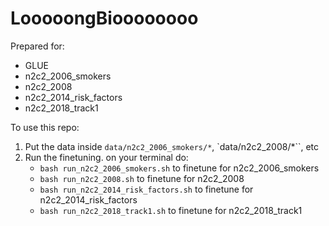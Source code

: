 # LooooongBioooooooo

Prepared for:
- GLUE
- n2c2_2006_smokers
- n2c2_2008
- n2c2_2014_risk_factors
- n2c2_2018_track1

To use this repo:
1. Put the data inside `data/n2c2_2006_smokers/*`, `data/n2c2_2008/*``, etc
2. Run the finetuning. on your terminal do:
    - `bash run_n2c2_2006_smokers.sh` to finetune for n2c2_2006_smokers
    - `bash run_n2c2_2008.sh` to finetune for n2c2_2008
    - `bash run_n2c2_2014_risk_factors.sh` to finetune for n2c2_2014_risk_factors
    - `bash run_n2c2_2018_track1.sh` to finetune for n2c2_2018_track1